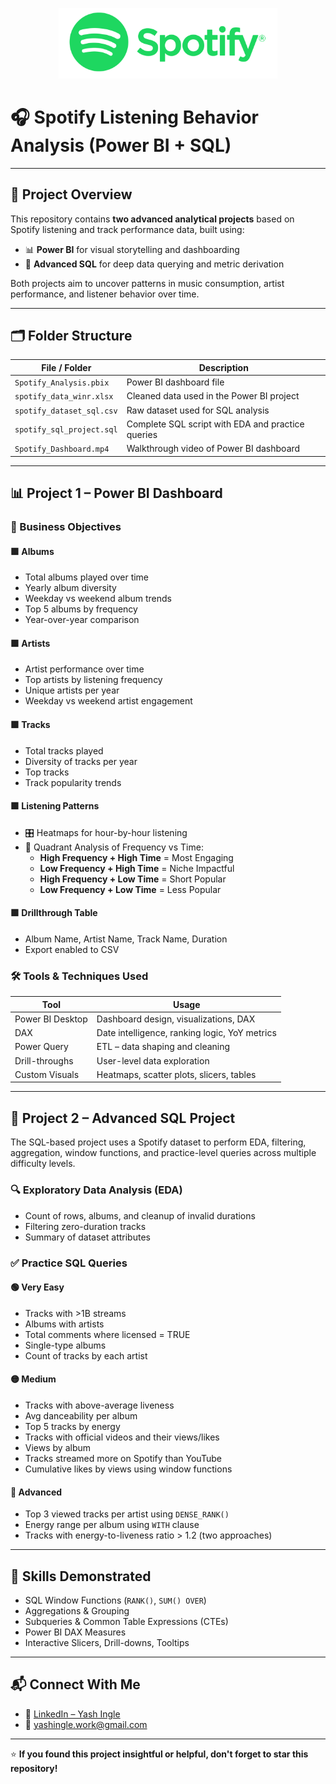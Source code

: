 <p align="center">
  <img src="logo.png" alt="Logo" width="350"/>
</p>

# 🎧 Spotify Listening Behavior Analysis (Power BI + SQL)

---

## 📌 Project Overview

This repository contains **two advanced analytical projects** based on Spotify listening and track performance data, built using:

- 📊 **Power BI** for visual storytelling and dashboarding
- 🧮 **Advanced SQL** for deep data querying and metric derivation

Both projects aim to uncover patterns in music consumption, artist performance, and listener behavior over time.

---

## 🗂️ Folder Structure

| File / Folder             | Description                                 |
|---------------------------|---------------------------------------------|
| `Spotify_Analysis.pbix`   | Power BI dashboard file                     |
| `spotify_data_winr.xlsx`  | Cleaned data used in the Power BI project   |
| `spotify_dataset_sql.csv` | Raw dataset used for SQL analysis           |
| `spotify_sql_project.sql` | Complete SQL script with EDA and practice queries |
| `Spotify_Dashboard.mp4`   | Walkthrough video of Power BI dashboard     |

---

## 📊 Project 1 – Power BI Dashboard

### 🎯 Business Objectives

#### 🟩 Albums
- Total albums played over time  
- Yearly album diversity  
- Weekday vs weekend album trends  
- Top 5 albums by frequency  
- Year-over-year comparison  

#### 🟩 Artists
- Artist performance over time  
- Top artists by listening frequency  
- Unique artists per year  
- Weekday vs weekend artist engagement  

#### 🟩 Tracks
- Total tracks played  
- Diversity of tracks per year  
- Top tracks  
- Track popularity trends  

#### 🟩 Listening Patterns
- 🎛️ Heatmaps for hour-by-hour listening  
- 🎯 Quadrant Analysis of Frequency vs Time:
  - **High Frequency + High Time** = Most Engaging  
  - **Low Frequency + High Time** = Niche Impactful  
  - **High Frequency + Low Time** = Short Popular  
  - **Low Frequency + Low Time** = Less Popular  

#### 🟩 Drillthrough Table
- Album Name, Artist Name, Track Name, Duration  
- Export enabled to CSV  

### 🛠 Tools & Techniques Used

| Tool               | Usage                                             |
|--------------------|--------------------------------------------------|
| Power BI Desktop   | Dashboard design, visualizations, DAX            |
| DAX                | Date intelligence, ranking logic, YoY metrics    |
| Power Query        | ETL – data shaping and cleaning                  |
| Drill-throughs     | User-level data exploration                      |
| Custom Visuals     | Heatmaps, scatter plots, slicers, tables         |

---

## 🧮 Project 2 – Advanced SQL Project

The SQL-based project uses a Spotify dataset to perform EDA, filtering, aggregation, window functions, and practice-level queries across multiple difficulty levels.

### 🔍 Exploratory Data Analysis (EDA)

- Count of rows, albums, and cleanup of invalid durations  
- Filtering zero-duration tracks  
- Summary of dataset attributes  

### ✅ Practice SQL Queries

#### 🟢 Very Easy
- Tracks with >1B streams  
- Albums with artists  
- Total comments where licensed = TRUE  
- Single-type albums  
- Count of tracks by each artist  

#### 🟡 Medium
- Tracks with above-average liveness  
- Avg danceability per album  
- Top 5 tracks by energy  
- Tracks with official videos and their views/likes  
- Views by album  
- Tracks streamed more on Spotify than YouTube  
- Cumulative likes by views using window functions  

#### 🔴 Advanced
- Top 3 viewed tracks per artist using `DENSE_RANK()`  
- Energy range per album using `WITH` clause  
- Tracks with energy-to-liveness ratio > 1.2 (two approaches)

---

## 💼 Skills Demonstrated

- SQL Window Functions (`RANK()`, `SUM() OVER`)  
- Aggregations & Grouping  
- Subqueries & Common Table Expressions (CTEs)  
- Power BI DAX Measures  
- Interactive Slicers, Drill-downs, Tooltips  

---

## 📬 Connect With Me

- 🔗 [LinkedIn – Yash Ingle](https://www.linkedin.com/in/yashingle24)  
- 📧 yashingle.work@gmail.com  

---

⭐ **If you found this project insightful or helpful, don't forget to star this repository!**
